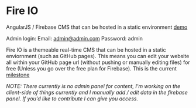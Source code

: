 # Fire IO
AngularJS / Firebase CMS that can be hosted in a static environment [demo](http://stackoverload.me/demos/fire-io/index.html)

Admin login:
Email: admin@admin.com
Password: admin

Fire IO is a themeable real-time CMS that can be hosted in a static enviornment (such as GitHub pages). This means you can edit your website all within your GitHub page url (without pushing or manually editing files) for free (Unless you go over the free plan for Firebase). This is the current [milestone](https://github.com/Stackoverload/Fire-IO/milestones/v0.1%20release)


*NOTE:
There currently is no admin panel for content, I'm working on the client-side of things currently and I manually add / edit data in the firebase panel. If you'd like to contribute I can give you access.*
